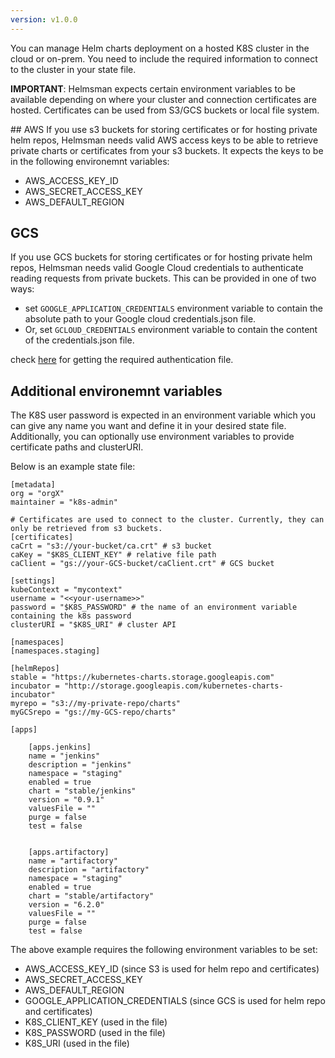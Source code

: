 ```yaml
---
version: v1.0.0
---
```


You can manage Helm charts deployment on a hosted K8S cluster in the cloud or on-prem. You need to include the required information to connect to the cluster in your state file. 

**IMPORTANT**: Helmsman expects certain environment variables to be available depending on where your cluster and connection certificates are hosted. Certificates can be used from S3/GCS buckets or local file system. 

## AWS
If you use s3 buckets for storing certificates or for hosting private helm repos, Helmsman needs valid AWS access keys to be able to retrieve private charts or certificates from your s3 buckets. It expects the keys to be in the following environemnt variables:

- AWS_ACCESS_KEY_ID
- AWS_SECRET_ACCESS_KEY
- AWS_DEFAULT_REGION

## GCS
If you use GCS buckets for storing certificates or for hosting private helm repos, Helmsman needs valid Google Cloud credentials to authenticate reading requests from private buckets. This can be provided in one of two ways: 

- set `GOOGLE_APPLICATION_CREDENTIALS` environment variable to contain the absolute path to your Google cloud credentials.json file.
- Or, set `GCLOUD_CREDENTIALS` environment variable to contain the content of the credentials.json file. 

check [here](https://www.terraform.io/docs/providers/google/index.html#authentication-json-file) for getting the required authentication file.

## Additional environemnt variables

The K8S user password is expected in an environment variable which you can give any name you want and define it in your desired state file. Additionally, you can optionally use environment variables to provide certificate paths and clusterURI.


Below is an example state file:

```
[metadata]
org = "orgX"
maintainer = "k8s-admin"

# Certificates are used to connect to the cluster. Currently, they can only be retrieved from s3 buckets.
[certificates]
caCrt = "s3://your-bucket/ca.crt" # s3 bucket
caKey = "$K8S_CLIENT_KEY" # relative file path
caClient = "gs://your-GCS-bucket/caClient.crt" # GCS bucket

[settings]
kubeContext = "mycontext" 
username = "<<your-username>>"
password = "$K8S_PASSWORD" # the name of an environment variable containing the k8s password
clusterURI = "$K8S_URI" # cluster API

[namespaces]
[namespaces.staging]

[helmRepos]
stable = "https://kubernetes-charts.storage.googleapis.com"
incubator = "http://storage.googleapis.com/kubernetes-charts-incubator"
myrepo = "s3://my-private-repo/charts"
myGCSrepo = "gs://my-GCS-repo/charts"

[apps]

    [apps.jenkins]
    name = "jenkins" 
    description = "jenkins"
    namespace = "staging" 
    enabled = true 
    chart = "stable/jenkins" 
    version = "0.9.1" 
    valuesFile = "" 
    purge = false 
    test = false 


    [apps.artifactory]
    name = "artifactory" 
    description = "artifactory"
    namespace = "staging" 
    enabled = true 
    chart = "stable/artifactory" 
    version = "6.2.0" 
    valuesFile = "" 
    purge = false 
    test = false 
```

The above example requires the following environment variables to be set:

- AWS_ACCESS_KEY_ID (since S3 is used for helm repo and certificates)
- AWS_SECRET_ACCESS_KEY
- AWS_DEFAULT_REGION
- GOOGLE_APPLICATION_CREDENTIALS (since GCS is used for helm repo and certificates)
- K8S_CLIENT_KEY (used in the file)
- K8S_PASSWORD (used in the file)
- K8S_URI (used in the file)